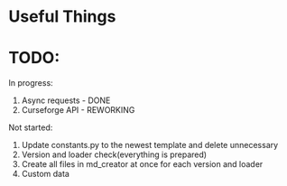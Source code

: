 # Useful Things

# TODO:
In progress:

1. Async requests - DONE
2. Curseforge API - REWORKING

Not started:

1. Update constants.py to the newest template and delete unnecessary
2. Version and loader check(everything is prepared)
3. Create all files in md_creator at once for each version and loader
4. Custom data


